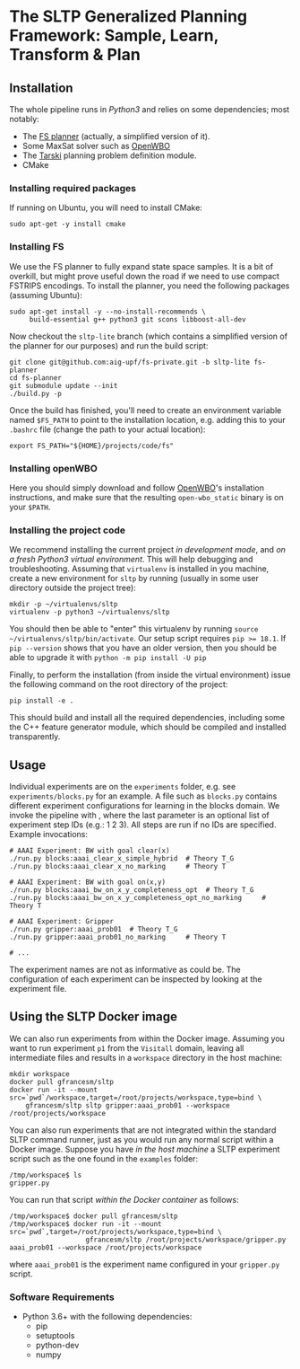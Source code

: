 


# The SLTP Generalized Planning Framework: Sample, Learn, Transform & Plan


## Installation

The whole pipeline runs in *Python3* and relies on some dependencies; most notably:

* The [FS planner](https://github.com/aig-upf/fs-private/) (actually, a simplified version of it).
* Some MaxSat solver such as [OpenWBO](http://sat.inesc-id.pt/open-wbo/)
* The [Tarski](https://github.com/aig-upf/tarski/) planning problem definition module.
* CMake

### Installing required packages

If running on Ubuntu, you will need to install CMake: 
    
    sudo apt-get -y install cmake


### Installing FS

We use the FS planner to fully expand state space samples. It is a bit of overkill, but might prove
useful down the road if we need to use compact FSTRIPS encodings. To install the planner, you need 
the following packages (assuming Ubuntu):


    sudo apt-get install -y --no-install-recommends \
         build-essential g++ python3 git scons libboost-all-dev


Now checkout the `sltp-lite` branch (which contains a simplified version of the planner for our purposes)
and run the build script:

    git clone git@github.com:aig-upf/fs-private.git -b sltp-lite fs-planner
    cd fs-planner
    git submodule update --init
    ./build.py -p

Once the build has finished, you'll need to create an environment variable named `$FS_PATH` to point
to the installation location, e.g. adding this to your `.bashrc` file (change the path to your actual
location):

    export FS_PATH="${HOME}/projects/code/fs"


### Installing openWBO
Here you should simply download and follow 
[OpenWBO](http://sat.inesc-id.pt/open-wbo/)'s installation instructions, and make sure that the resulting
`open-wbo_static` binary is on your `$PATH`.

### Installing the project code

We recommend installing the current project *in development mode*, and *on a fresh Python3 virtual 
environment*. This will help debugging and troubleshooting. Assuming that `virtualenv` is installed in you
machine, create a new environment for `sltp` by running (usually in some user directory outside the project tree):

    mkdir -p ~/virtualenvs/sltp
    virtualenv -p python3 ~/virtualenvs/sltp
    
You should then be able to "enter" this virtualenv by running `source ~/virtualenvs/sltp/bin/activate`.
Our setup script requires `pip >= 18.1`. If `pip --version` shows that you have an older version, 
then you should be able to upgrade it with `python -m pip install -U pip` 

Finally, to perform the installation (from inside the virtual environment) 
issue the following command on the root directory of the project:

    pip install -e .

This should build and install all the required dependencies, including some the C++ feature generator
module, which should be compiled and installed transparently.


## Usage

Individual experiments are on the `experiments` folder, e.g. see `experiments/blocks.py` for an example.
A file such as `blocks.py` contains different experiment configurations for learning in the blocks domain.
We invoke the pipeline with <script-name> <experiment-name> <pipeline-steps-to-be-executed>,
where the last parameter is an optional  list of experiment step IDs (e.g.: 1 2 3). All steps are run if no IDs are specified.
Example invocations:

    # AAAI Experiment: BW with goal clear(x)
    ./run.py blocks:aaai_clear_x_simple_hybrid  # Theory T_G
    ./run.py blocks:aaai_clear_x_no_marking     # Theory T

    # AAAI Experiment: BW with goal on(x,y)
    ./run.py blocks:aaai_bw_on_x_y_completeness_opt  # Theory T_G
    ./run.py blocks:aaai_bw_on_x_y_completeness_opt_no_marking     # Theory T

    # AAAI Experiment: Gripper
    ./run.py gripper:aaai_prob01  # Theory T_G
    ./run.py gripper:aaai_prob01_no_marking     # Theory T

    # ...

The experiment names are not as informative as could be.
The configuration of each experiment can be inspected by looking at the experiment file.

## Using the SLTP Docker image 
We can also run experiments from within the Docker image. Assuming you want to run experiment `p1` from the `Visitall`
domain, leaving all intermediate files and results in a `workspace` directory in the host machine: 
    
    mkdir workspace
    docker pull gfrancesm/sltp
    docker run -it --mount src=`pwd`/workspace,target=/root/projects/workspace,type=bind \
        gfrancesm/sltp sltp gripper:aaai_prob01 --workspace /root/projects/workspace    

You can also run experiments that are not integrated within the standard SLTP command runner, just as you would run
any normal script within a Docker image. Suppose you have _in the host machine_ a SLTP experiment script such as the one 
found in the `examples` folder:
    
    /tmp/workspace$ ls
    gripper.py

You can run that script _within the Docker container_ as follows:

    /tmp/workspace$ docker pull gfrancesm/sltp
    /tmp/workspace$ docker run -it --mount src=`pwd`,target=/root/projects/workspace,type=bind \
                       gfrancesm/sltp /root/projects/workspace/gripper.py aaai_prob01 --workspace /root/projects/workspace
    
where `aaai_prob01` is the experiment name configured in your `gripper.py` script.



### Software Requirements

* Python 3.6+ with the following dependencies:
  - pip
  - setuptools
  - python-dev
  - numpy

